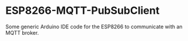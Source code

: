 # ESP8266-MQTT-PubSubClient
Some generic Arduino IDE code for the ESP8266 to communicate with an MQTT broker.
